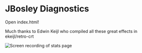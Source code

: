 # JBosley Diagnostics

Open index.html!

Much thanks to Edwin Keijl who compiled all these great effects in ekeijl/retro-crt

![Screen recording of stats page](/img/diagnostics_demo.gif)